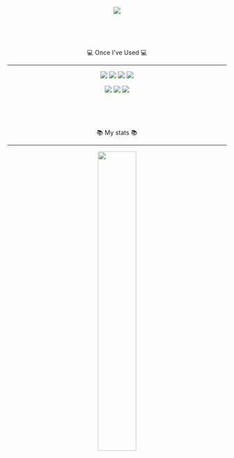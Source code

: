 <p align="center">
 <a href="https://hits.seeyoufarm.com"><img src="https://hits.seeyoufarm.com/api/count/incr/badge.svg?url=https%3A%2F%2Fgithub.com%2Fkimjoe1850%2Fhit-counter&count_bg=%233172F3&title_bg=%23555555&icon=github.svg&icon_color=%23E7E7E7&title=Visitors&edge_flat=false"/></a>
</p>

</br>
</br>
</br>

<p align="center">💻 Once I've Used 💻</p>

---------------------------------

<p align="center">
<img src="https://img.shields.io/badge/R-276DC3?style=for-the-badge&logo=R&logoColor=white">
<img src="https://img.shields.io/badge/Python-3776AB?style=for-the-badge&logo=Python&logoColor=white">
<img src="https://img.shields.io/badge/MySQL-4479A1?style=for-the-badge&logo=MySQL&logoColor=white">
<img src="https://img.shields.io/badge/Tableau-E97627?style=for-the-badge&logo=Tableau&logoColor=white">
</p>
<p align="center">
<a href="클릭시 이동할 링크" target="_blank"><img src="https://img.shields.io/badge/PyTorch-EE4C2C?style=flat-square&logo=PyTorch&logoColor=white"/></a>
<a href="클릭시 이동할 링크" target="_blank"><img src="https://img.shields.io/badge/Keras-D00000?style=flat-square&logo=Keras&logoColor=white"/></a>
<a href="클릭시 이동할 링크" target="_blank"><img src="https://img.shields.io/badge/TensorFlow-FF6F00?style=flat-square&logo=TensorFlow&logoColor=white"/></a>
</p>

</br>
</br>
</br>

<p align="center">📚 My stats 📚</p>

---------------------------------

<p align="center">
 <a href="s">
  <img src="https://github-readme-stats.vercel.app/api?username=kimjoe1850&theme=algolia&show_icons=true" width="42%" />
 </a>
</p>
